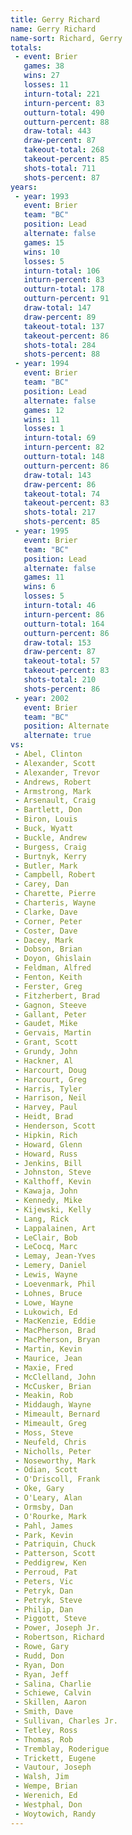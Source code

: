 ```yaml
---
title: Gerry Richard
name: Gerry Richard
name-sort: Richard, Gerry
totals:
 - event: Brier
   games: 38
   wins: 27
   losses: 11
   inturn-total: 221
   inturn-percent: 83
   outturn-total: 490
   outturn-percent: 88
   draw-total: 443
   draw-percent: 87
   takeout-total: 268
   takeout-percent: 85
   shots-total: 711
   shots-percent: 87
years:
 - year: 1993
   event: Brier
   team: "BC"
   position: Lead
   alternate: false
   games: 15
   wins: 10
   losses: 5
   inturn-total: 106
   inturn-percent: 83
   outturn-total: 178
   outturn-percent: 91
   draw-total: 147
   draw-percent: 89
   takeout-total: 137
   takeout-percent: 86
   shots-total: 284
   shots-percent: 88
 - year: 1994
   event: Brier
   team: "BC"
   position: Lead
   alternate: false
   games: 12
   wins: 11
   losses: 1
   inturn-total: 69
   inturn-percent: 82
   outturn-total: 148
   outturn-percent: 86
   draw-total: 143
   draw-percent: 86
   takeout-total: 74
   takeout-percent: 83
   shots-total: 217
   shots-percent: 85
 - year: 1995
   event: Brier
   team: "BC"
   position: Lead
   alternate: false
   games: 11
   wins: 6
   losses: 5
   inturn-total: 46
   inturn-percent: 86
   outturn-total: 164
   outturn-percent: 86
   draw-total: 153
   draw-percent: 87
   takeout-total: 57
   takeout-percent: 83
   shots-total: 210
   shots-percent: 86
 - year: 2002
   event: Brier
   team: "BC"
   position: Alternate
   alternate: true
vs:
 - Abel, Clinton
 - Alexander, Scott
 - Alexander, Trevor
 - Andrews, Robert
 - Armstrong, Mark
 - Arsenault, Craig
 - Bartlett, Don
 - Biron, Louis
 - Buck, Wyatt
 - Buckle, Andrew
 - Burgess, Craig
 - Burtnyk, Kerry
 - Butler, Mark
 - Campbell, Robert
 - Carey, Dan
 - Charette, Pierre
 - Charteris, Wayne
 - Clarke, Dave
 - Corner, Peter
 - Coster, Dave
 - Dacey, Mark
 - Dobson, Brian
 - Doyon, Ghislain
 - Feldman, Alfred
 - Fenton, Keith
 - Ferster, Greg
 - Fitzherbert, Brad
 - Gagnon, Steeve
 - Gallant, Peter
 - Gaudet, Mike
 - Gervais, Martin
 - Grant, Scott
 - Grundy, John
 - Hackner, Al
 - Harcourt, Doug
 - Harcourt, Greg
 - Harris, Tyler
 - Harrison, Neil
 - Harvey, Paul
 - Heidt, Brad
 - Henderson, Scott
 - Hipkin, Rich
 - Howard, Glenn
 - Howard, Russ
 - Jenkins, Bill
 - Johnston, Steve
 - Kalthoff, Kevin
 - Kawaja, John
 - Kennedy, Mike
 - Kijewski, Kelly
 - Lang, Rick
 - Lappalainen, Art
 - LeClair, Bob
 - LeCocq, Marc
 - Lemay, Jean-Yves
 - Lemery, Daniel
 - Lewis, Wayne
 - Loevenmark, Phil
 - Lohnes, Bruce
 - Lowe, Wayne
 - Lukowich, Ed
 - MacKenzie, Eddie
 - MacPherson, Brad
 - MacPherson, Bryan
 - Martin, Kevin
 - Maurice, Jean
 - Maxie, Fred
 - McClelland, John
 - McCusker, Brian
 - Meakin, Rob
 - Middaugh, Wayne
 - Mimeault, Bernard
 - Mimeault, Greg
 - Moss, Steve
 - Neufeld, Chris
 - Nicholls, Peter
 - Noseworthy, Mark
 - Odian, Scott
 - O'Driscoll, Frank
 - Oke, Gary
 - O'Leary, Alan
 - Ormsby, Dan
 - O'Rourke, Mark
 - Pahl, James
 - Park, Kevin
 - Patriquin, Chuck
 - Patterson, Scott
 - Peddigrew, Ken
 - Perroud, Pat
 - Peters, Vic
 - Petryk, Dan
 - Petryk, Steve
 - Philip, Dan
 - Piggott, Steve
 - Power, Joseph Jr.
 - Robertson, Richard
 - Rowe, Gary
 - Rudd, Don
 - Ryan, Don
 - Ryan, Jeff
 - Salina, Charlie
 - Schiewe, Calvin
 - Skillen, Aaron
 - Smith, Dave
 - Sullivan, Charles Jr.
 - Tetley, Ross
 - Thomas, Rob
 - Tremblay, Roderigue
 - Trickett, Eugene
 - Vautour, Joseph
 - Walsh, Jim
 - Wempe, Brian
 - Werenich, Ed
 - Westphal, Don
 - Woytowich, Randy
---
```

